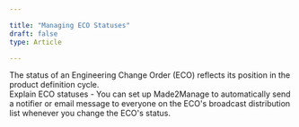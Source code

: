 ```yaml
---

title: "Managing ECO Statuses"
draft: false
type: Article

---
```


The status of an Engineering Change Order (ECO) reflects its position in the product definition cycle.
<br> Explain ECO statuses - You can set up Made2Manage to automatically send a notifier or email message to everyone on the ECO's broadcast distribution list whenever you change the ECO's status.

​